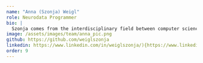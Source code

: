 ```yaml
---
name: "Anna (Szonja) Weigl"
role: Neurodata Programmer
bio: |
  Szonja comes from the interdisciplinary field between computer science and neuroscience. She holds a BSc and MSc in Info-bionics Engineering, and has experience in software development. She is keen to learn about and to build reliable, scalable, and maintainable data analysis tools and pipelines. Besides working at CatalystNeuro, she is also working at the Lyon Neuroscience Research Center (CRNL) as an Engineer in a research group interested in learning and memory in the field of Cognitive Neuroscience.
image: /assets/images/team/anna_pic.png
github: https://github.com/weiglszonja
linkedin: https://www.linkedin.com/in/weiglszonja/){https://www.linkedin.com/in/weiglszonja/
order: 9
---
```

